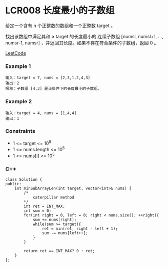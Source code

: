 # LCR008 长度最小的子数组

给定一个含有 n 个正整数的数组和一个正整数 target 。

找出该数组中满足其和 ≥ target 的长度最小的 连续子数组 [numsl, numsl+1, ..., numsr-1, numsr] ，并返回其长度。如果不存在符合条件的子数组，返回 0 。
 
[LeetCode](https://leetcode.cn/problems/2VG8Kg/description/)

### Example 1

```
输入：target = 7, nums = [2,3,1,2,4,3]
输出：2
解释：子数组 [4,3] 是该条件下的长度最小的子数组。
```

### Example 2

```
输入：target = 4, nums = [1,4,4]
输出：1
```

### Constraints

* 1 <= target <= 10<sup>9</sup>
* 1 <= nums.length <= 10<sup>5</sup>
* 1 <= nums[i] <= 10<sup>5</sup>



### C++ 

```
class Solution {
public:
    int minSubArrayLen(int target, vector<int>& nums) {
        /*
            caterpillar method
        */
        int ret = INT_MAX;
        int sum = 0;
        for(int right = 0, left = 0; right < nums.size(); ++right){
            sum += nums[right];
            while(sum >= target){
                ret = min(ret, right - left + 1);
                sum -= nums[left++];
            }
        }

        return ret == INT_MAX? 0 : ret;
    }
};
```